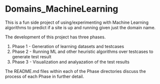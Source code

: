 # Domains_MachineLearning
This is a fun side project of using/experimenting with Machine Learning algorithms to predict if a site is up and running given just the domain name. 

The development of this project has three phases. 
1. Phase 1 - Generation of learning datasets and testcases
2. Phase 2 - Running ML and other heuristic algorithms over testcases to generate test result
3. Phase 3 - Visualization and analyazation of the test results

The README.md files within each of the Phase directories discuss the process of each Phase in further detail. 
